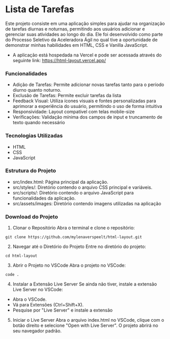 # Lista de Tarefas

Este projeto consiste em uma aplicação simples para ajudar na organização de tarefas diurnas e noturnas, permitindo aos usuários adicionar e gerenciar suas atividades ao longo do dia. Ele foi desenvolvido como parte do Processo Seletivo da Aceleradora Ágil no qual tive a oportunidade de demonstrar minhas habilidades em HTML, CSS e Vanilla JavaScript.

- A aplicação está hospedada na Vercel e pode ser acessada através do seguinte link: https://html-layout.vercel.app/ 

### Funcionalidades
- Adição de Tarefas: Permite adicionar novas tarefas tanto para o período diurno quanto noturno.
- Exclusão de Tarefas: Permite excluir tarefas da lista
- Feedback Visual: Utiliza ícones visuais e fontes personalizadas para aprimorar a experiência do usuário, permitindo o uso de forma intuitiva
- Responsividade: Layout compatível com telas mobile-size
- Verificações: Validação mínima dos campos de input e truncamento de texto quando necessário


### Tecnologias Utilizadas
- HTML
- CSS 
- JavaScript

### Estrutura do Projeto
- src/index.html: Página principal da aplicação.
- src/styles/: Diretório contendo o arquivo CSS principal e variáveis.
- src/scripts/: Diretório contendo o arquivo JavaScript para funcionalidades da aplicação.
- src/assets/images: Diretório contendo imagens utilizadas na aplicação

### Download do Projeto

1. Clonar o Repositório
Abra o terminal e clone o repositório:

```
git clone https://github.com/mylenaverspeelt/html-layout.git
```

2. Navegar até o Diretório do Projeto
Entre no diretório do projeto:

```
cd html-layout
```

3. Abrir o Projeto no VSCode
Abra o projeto no VSCode:

```
code . 
```
4. Instalar a Extensão Live Server
Se ainda não tiver, instale a extensão Live Server no VSCode:

- Abra o VSCode.
- Vá para Extensões (Ctrl+Shift+X).
- Pesquise por "Live Server" e instale a extensão

5. Iniciar o Live Server
Abra o arquivo index.html no VSCode, clique com o botão direito e selecione "Open with Live Server". O projeto abrirá no seu navegador padrão.

